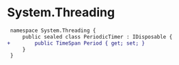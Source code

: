 # System.Threading

``` diff
 namespace System.Threading {
     public sealed class PeriodicTimer : IDisposable {
+        public TimeSpan Period { get; set; }
     }
 }
```
